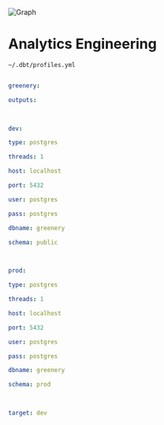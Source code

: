
![Graph](https://cdn.discordapp.com/attachments/953573962519031848/1046383336936964116/picc.png)

# Analytics Engineering

  

`~/.dbt/profiles.yml`

  

```yml

greenery:

outputs:

  

dev:

type: postgres

threads: 1

host: localhost

port: 5432

user: postgres

pass: postgres

dbname: greenery

schema: public

  

prod:

type: postgres

threads: 1

host: localhost

port: 5432

user: postgres

pass: postgres

dbname: greenery

schema: prod

  

target: dev

```